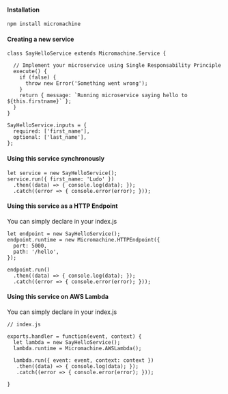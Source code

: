 #### Installation

    npm install micromachine

#### Creating a new service

    class SayHelloService extends Micromachine.Service {
      
      // Implement your microservice using Single Responsability Principle
      execute() {
        if (false) {
          throw new Error('Something went wrong');
        }
        return { message: `Running microservice saying hello to ${this.firstname}` };
      }
    }

    SayHelloService.inputs = {
      required: ['first_name'],
      optional: ['last_name'],
    };


#### Using this service synchronously

    let service = new SayHelloService();
    service.run({ first_name: 'Ludo' })
      .then((data) => { console.log(data); });
      .catch((error => { console.error(error); }));

#### Using this service as a HTTP Endpoint

You can simply declare in your index.js

    let endpoint = new SayHelloService();
    endpoint.runtime = new Micromachine.HTTPEndpoint({
      port: 5000,
      path: '/hello',
    });

    endpoint.run()
      .then((data) => { console.log(data); });
      .catch((error => { console.error(error); }));

#### Using this service on AWS Lambda

You can simply declare in your index.js

    // index.js

    exports.handler = function(event, context) {
      let lambda = new SayHelloService();
      lambda.runtime = Micromachine.AWSLambda();

      lambda.run({ event: event, context: context })
	   .then((data) => { console.log(data); });
       .catch((error => { console.error(error); }));

	}
